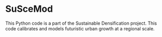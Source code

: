 # SuSceMod
This Python code is a part of the Sustainable Densification project. This code calibrates and models futuristic urban growth at a regional scale.
